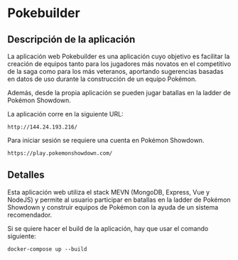 # Pokebuilder

Descripción de la aplicación
---
La aplicación web Pokebuilder es una aplicación cuyo objetivo es facilitar la creación de equipos tanto para los jugadores
más novatos en el competitivo de la saga como para los más veteranos, aportando sugerencias basadas en datos de uso 
durante la construcción de un equipo Pokémon.

Además, desde la propia aplicación se pueden jugar batallas en la ladder de Pokémon Showdown.

La aplicación corre en la siguiente URL:
```
http://144.24.193.216/
```
Para iniciar sesión se requiere una cuenta en Pokémon Showdown.
```
https://play.pokemonshowdown.com/
```

Detalles
---
Esta aplicación web utiliza el stack MEVN (MongoDB, Express, Vue y NodeJS) y permite al usuario participar en
batallas en la ladder de Pokémon Showdown y construir equipos de Pokémon con la ayuda de un sistema recomendador.

Si se quiere hacer el build de la aplicación, hay que usar el comando siguiente:
```
docker-compose up --build
```
